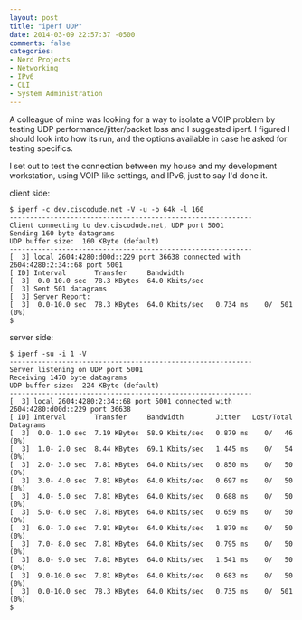 ```yaml
---
layout: post
title: "iperf UDP"
date: 2014-03-09 22:57:37 -0500
comments: false
categories: 
- Nerd Projects
- Networking
- IPv6
- CLI
- System Administration
---
```

A colleague of mine was looking for a way to isolate a VOIP problem by testing UDP performance/jitter/packet loss and I suggested iperf. I figured I should look into how its run, and the options available in case he asked for testing specifics.

<!--more-->

I set out to test the connection between my house and my development workstation, using VOIP-like settings, and IPv6, just to say I'd done it.

client side:
```
$ iperf -c dev.ciscodude.net -V -u -b 64k -l 160
------------------------------------------------------------
Client connecting to dev.ciscodude.net, UDP port 5001
Sending 160 byte datagrams
UDP buffer size:  160 KByte (default)
------------------------------------------------------------
[  3] local 2604:4280:d00d::229 port 36638 connected with 2604:4280:2:34::68 port 5001
[ ID] Interval       Transfer     Bandwidth
[  3]  0.0-10.0 sec  78.3 KBytes  64.0 Kbits/sec
[  3] Sent 501 datagrams
[  3] Server Report:
[  3]  0.0-10.0 sec  78.3 KBytes  64.0 Kbits/sec   0.734 ms    0/  501 (0%)
$ 
```

server side:
```
$ iperf -su -i 1 -V
------------------------------------------------------------
Server listening on UDP port 5001
Receiving 1470 byte datagrams
UDP buffer size:  224 KByte (default)
------------------------------------------------------------
[  3] local 2604:4280:2:34::68 port 5001 connected with 2604:4280:d00d::229 port 36638
[ ID] Interval       Transfer     Bandwidth        Jitter   Lost/Total Datagrams
[  3]  0.0- 1.0 sec  7.19 KBytes  58.9 Kbits/sec   0.879 ms    0/   46 (0%)
[  3]  1.0- 2.0 sec  8.44 KBytes  69.1 Kbits/sec   1.445 ms    0/   54 (0%)
[  3]  2.0- 3.0 sec  7.81 KBytes  64.0 Kbits/sec   0.850 ms    0/   50 (0%)
[  3]  3.0- 4.0 sec  7.81 KBytes  64.0 Kbits/sec   0.697 ms    0/   50 (0%)
[  3]  4.0- 5.0 sec  7.81 KBytes  64.0 Kbits/sec   0.688 ms    0/   50 (0%)
[  3]  5.0- 6.0 sec  7.81 KBytes  64.0 Kbits/sec   0.659 ms    0/   50 (0%)
[  3]  6.0- 7.0 sec  7.81 KBytes  64.0 Kbits/sec   1.879 ms    0/   50 (0%)
[  3]  7.0- 8.0 sec  7.81 KBytes  64.0 Kbits/sec   0.795 ms    0/   50 (0%)
[  3]  8.0- 9.0 sec  7.81 KBytes  64.0 Kbits/sec   1.541 ms    0/   50 (0%)
[  3]  9.0-10.0 sec  7.81 KBytes  64.0 Kbits/sec   0.683 ms    0/   50 (0%)
[  3]  0.0-10.0 sec  78.3 KBytes  64.0 Kbits/sec   0.735 ms    0/  501 (0%)
$ 
```
